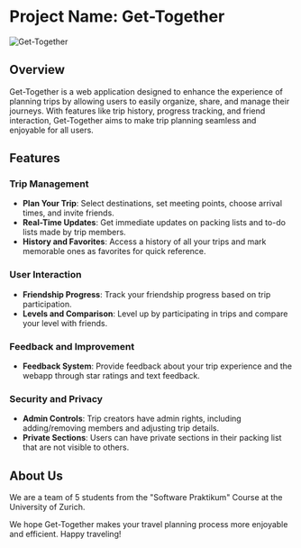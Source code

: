 # Project Name: Get-Together
 ![Get-Together](https://github.com/sopra-fs24-group-11/.github/assets/120049684/595d2949-e70c-48e9-a18b-956a1b52149d)

## Overview
Get-Together is a web application designed to enhance the experience of planning trips by allowing users to easily organize, share, and manage their journeys. With features like trip history, progress tracking, and friend interaction, Get-Together aims to make trip planning seamless and enjoyable for all users.

## Features

### Trip Management
- **Plan Your Trip**: Select destinations, set meeting points, choose arrival times, and invite friends.
- **Real-Time Updates**: Get immediate updates on packing lists and to-do lists made by trip members.
- **History and Favorites**: Access a history of all your trips and mark memorable ones as favorites for quick reference.

### User Interaction
- **Friendship Progress**: Track your friendship progress based on trip participation.
- **Levels and Comparison**: Level up by participating in trips and compare your level with friends.

### Feedback and Improvement
- **Feedback System**: Provide feedback about your trip experience and the webapp through star ratings and text feedback.

### Security and Privacy
- **Admin Controls**: Trip creators have admin rights, including adding/removing members and adjusting trip details.
- **Private Sections**: Users can have private sections in their packing list that are not visible to others.

## About Us
We are a team of 5 students from the "Software Praktikum" Course at the University of Zurich.

We hope Get-Together makes your travel planning process more enjoyable and efficient. Happy traveling!

